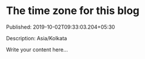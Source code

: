 # The time zone for this blog

Published: 2019-10-02T09:33:03.204+05:30

Description: Asia/Kolkata

Write your content here...
